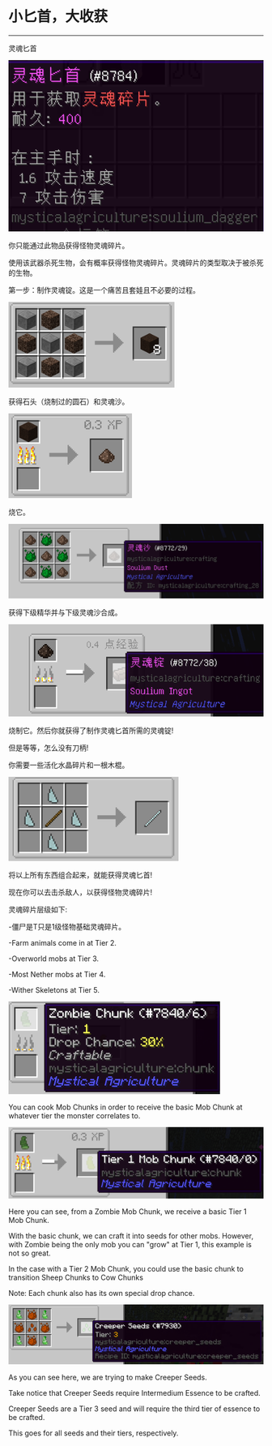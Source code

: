 # 小匕首，大收获
___

灵魂匕首

![灵魂匕首属性](souliumdagger.png)

你只能通过此物品获得怪物灵魂碎片。

使用该武器杀死生物，会有概率获得怪物灵魂碎片。灵魂碎片的类型取决于被杀死的生物。

第一步：制作灵魂锭。这是一个痛苦且套娃且不必要的过程。

![过程之初](souliumrecipe1.png)

获得石头（烧制过的圆石）和灵魂沙。

![然后呢...?](souliumrecipe2.png)

烧它。

![我们完成了吗？没有？](souliumrecipe3.png)

获得下级精华并与下级灵魂沙合成。

![最后一步!](souliumrecipe4.png)

烧制它。然后你就获得了制作灵魂匕首所需的灵魂锭!

但是等等，怎么没有刀柄!

你需要一些活化水晶碎片和一根木棍。

![但我猜这只是一根棍子](stick.png)

将以上所有东西组合起来，就能获得灵魂匕首!

现在你可以去击杀敌人，以获得怪物灵魂碎片!

灵魂碎片层级如下:

-僵尸是T只是1级怪物基础灵魂碎片。

-Farm animals come in at Tier 2.

-Overworld mobs at Tier 3.

-Most Nether mobs at Tier 4.

-Wither Skeletons at Tier 5.

![A Zombie Mob Chunk in a Furnace](cookedchunk1.png)

You can cook Mob Chunks in order to receive the basic Mob Chunk at whatever tier the monster correlates to.

![Finished product](cookedchunk2.png)

Here you can see, from a Zombie Mob Chunk, we receive a basic Tier 1 Mob Chunk.

With the basic chunk, we can craft it into seeds for other mobs. However, with Zombie being the only mob you can "grow" at Tier 1, this example is not so great.

In the case with a Tier 2 Mob Chunk, you could use the basic chunk to transition Sheep Chunks to Cow Chunks

Note: Each chunk also has its own special drop chance.

![Example](creeperseeds.png)

As you can see here, we are trying to make Creeper Seeds.
 
Take notice that Creeper Seeds require Intermedium Essence to be crafted.

Creeper Seeds are a Tier 3 seed and will require the third tier of essence to be crafted.

This goes for all seeds and their tiers, respectively.



